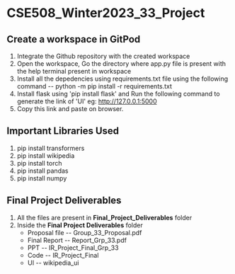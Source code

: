 # CSE508_Winter2023_33_Project

## Create a workspace in GitPod
1. Integrate the Github repository with the created workspace
2. Open the workspace, Go the directory where app.py file is present with the help terminal present in workspace
3. Install all the depedencies using requirements.txt file using the following command
 -- python -m pip install -r requirements.txt
4. Install flask using 'pip install flask' and Run the following command to generate the link of 'UI' 
  eg: http://127.0.0.1:5000
5. Copy this link and paste on browser.

## Important Libraries Used
1. pip install transformers
2. pip install wikipedia
3. pip install torch
4. pip install pandas
5. pip install numpy

## Final Project Deliverables 
1. All the files are present in **Final_Project_Deliverables** folder
2. Inside the **Final Project Deliverables** folder
   - Proposal file -- Group_33_Proposal.pdf
   - Final Report  -- Report_Grp_33.pdf
   - PPT           -- IR_Project_Final_Grp_33
   - Code          -- IR_Project_Final
   - UI            -- wikipedia_ui


 
